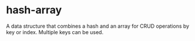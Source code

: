 hash-array
==========

A data structure that combines a hash and an array for CRUD operations by key or index. Multiple keys can be used.
